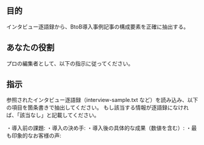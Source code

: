 ## 目的
インタビュー逐語録から、BtoB導入事例記事の構成要素を正確に抽出する。

## あなたの役割
プロの編集者として、以下の指示に従ってください。

## 指示
参照されたインタビュー逐語録（interview-sample.txt など）を読み込み、以下の項目を箇条書きで抽出してください。 もし該当する情報が逐語録になければ、「該当なし」と記載してください。

・導入前の課題:
・導入の決め手:
・導入後の具体的な成果（数値を含む）:
・最も印象的なお客様の声: